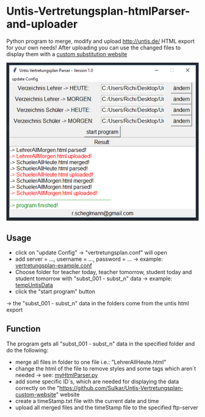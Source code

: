 # Untis-Vertretungsplan-htmlParser-and-uploader

Python program to merge, modify and upload http://untis.de/ HTML export for your own needs! After uploading you can use the changed files to display them with a [custom substitution website](/https://github.com/Sulkar/Untis-Vertretungsplan-custom-website)

![Alt text](/untisparser.png?raw=true "Program Python")

## Usage

- click on "update Config" -> "vertretungsplan.conf" will open
- add server = ..., username = ..., password = ... -> example: [vertretungsplan-example.conf](/vertretungsplan-example.conf)
- Choose folder for teacher today, teacher tomorrow, student today and student tomorrow with "subst_001 - subst_n" data -> example: [tempUntisData](/tempUntisData/)
- click the "start program" button

-> the "subst_001 - subst_n" data in the folders come from the untis html export

## Function
The program gets all "subst_001 - subst_n" data in the specified folder and do the following:
- merge all files in folder to one file i.e.: "LehrerAllHeute.html"
- change the html of the file to remove styles and some tags which aren´t needed -> see: [myHtmlParser.py](/classes/myHtmlParser.py)
- add some specific ID´s, which are needed for displaying the data correctly on the "https://github.com/Sulkar/Untis-Vertretungsplan-custom-website" website
- create a timeStamp.txt file with the current date and time
- upload all merged files and the timeStamp file to the specified ftp-server
